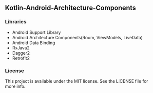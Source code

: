 ## Kotlin-Android-Architecture-Components

### Libraries
- Android Support Library
- Android Architecture Components(Room, ViewModels, LiveData)
- Android Data Binding
- RxJava2
- Dagger2
- Retrofit2

### License
This project is available under the MIT license. See the LICENSE file for more info.
